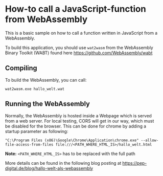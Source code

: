 # How-to call a JavaScript-function from WebAssembly

This is a basic sample on how to call a function written in JavaScript from a WebAssembly.

To build this application, you should use `wat2wasm` from the WebAssembly Binary Toolkit (WABT) found here https://github.com/WebAssembly/wabt

## Compiling

To build the WebAssembly, you can call:

	wat2wasm.exe hallo_welt.wat

## Running the WebAssembly

Normally, the WebAssembly is hosted inside a Webpage which is served from a web server. For local testing, CORS will get in our way, which must be disabled for the browser. This can be done for chrome by adding a startup parameter as following:

	"C:\Program Files (x86)\Google\Chrome\Application\chrome.exe" --allow-file-access-from-files file:///<PATH_WHERE_HTML_IS>/hallo_welt.html
	
**Note:** `<PATH_WHERE_HTML_IS>` has to be replaced with the full path


More details can be found in the following blog posting at https://pep-digital.de/blog/hallo-welt-als-webassembly